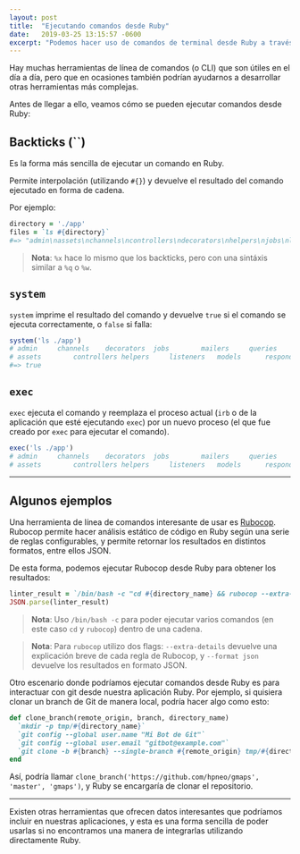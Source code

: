 ```yaml
---
layout: post
title:  "Ejecutando comandos desde Ruby"
date:   2019-03-25 13:15:57 -0600
excerpt: "Podemos hacer uso de comandos de terminal desde Ruby a través de varias formas"
---
```


Hay muchas herramientas de línea de comandos (o CLI) que son útiles en el día a día, pero que en ocasiones también podrían ayudarnos a desarrollar otras herramientas más complejas.

Antes de llegar a ello, veamos cómo se pueden ejecutar comandos desde Ruby:

## Backticks (``)

Es la forma más sencilla de ejecutar un comando en Ruby.

Permite interpolación (utilizando `#{}`) y devuelve el resultado del comando ejecutado en forma de cadena.

Por ejemplo:

```ruby
directory = './app'
files = `ls #{directory}`
#=> "admin\nassets\nchannels\ncontrollers\ndecorators\nhelpers\njobs\nlisteners\nmailers\nmodels\nqueries\nresponders\nserializers\nservices\nviews\n"
```

> **Nota**: `%x` hace lo mismo que los backticks, pero con una sintáxis similar a `%q` o `%w`.

## `system`

`system` imprime el resultado del comando y devuelve `true` si el comando se ejecuta correctamente, o `false` si falla:

```ruby
system('ls ./app')
# admin		channels	decorators	jobs		mailers		queries		serializers	views
# assets		controllers	helpers		listeners	models		responders	services
#=> true
```

## `exec`

`exec` ejecuta el comando y reemplaza el proceso actual (`irb` o de la aplicación que esté ejecutando `exec`) por un nuevo proceso (el que fue creado por `exec` para ejecutar el comando).

```ruby
exec('ls ./app')
# admin		channels	decorators	jobs		mailers		queries		serializers	views
# assets		controllers	helpers		listeners	models		responders	services
```

----

## Algunos ejemplos

Una herramienta de línea de comandos interesante de usar es [Rubocop](https://github.com/rubocop-hq/rubocop). Rubocop permite hacer análisis estático de código en Ruby según una serie de reglas configurables, y permite retornar los resultados en distintos formatos, entre ellos JSON.

De esta forma, podemos ejecutar Rubocop desde Ruby para obtener los resultados:

```ruby
linter_result = `/bin/bash -c "cd #{directory_name} && rubocop --extra-details --format json #{existing_files.join(' ')}"`
JSON.parse(linter_result)
```

> **Nota**: Uso `/bin/bash -c` para poder ejecutar varios comandos (en este caso `cd` y `rubocop`) dentro de una cadena.

> **Nota**: Para `rubocop` utilizo dos flags: `--extra-details` devuelve una explicación breve de cada regla de Rubocop, y `--format json` devuelve los resultados en formato JSON.

Otro escenario donde podríamos ejecutar comandos desde Ruby es para interactuar con git desde nuestra aplicación Ruby. Por ejemplo, si quisiera clonar un branch de Git de manera local, podría hacer algo como esto:

```ruby
def clone_branch(remote_origin, branch, directory_name)
  `mkdir -p tmp/#{directory_name}`
  `git config --global user.name "Mi Bot de Git"`
  `git config --global user.email "gitbot@example.com"`
  `git clone -b #{branch} --single-branch #{remote_origin} tmp/#{directory_name}`
end
```

Así, podría llamar `clone_branch('https://github.com/hpneo/gmaps', 'master', 'gmaps')`, y Ruby se encargaría de clonar el repositorio.

----

Existen otras herramientas que ofrecen datos interesantes que podríamos incluir en nuestras aplicaciones, y esta es una forma sencilla de poder usarlas si no encontramos una manera de integrarlas utilizando directamente Ruby.